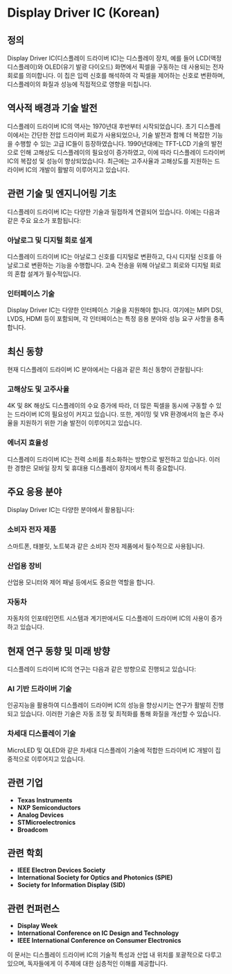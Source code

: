 # Display Driver IC (Korean)

## 정의
Display Driver IC(디스플레이 드라이버 IC)는 디스플레이 장치, 예를 들어 LCD(액정 디스플레이)와 OLED(유기 발광 다이오드) 화면에서 픽셀을 구동하는 데 사용되는 전자 회로를 의미합니다. 이 칩은 입력 신호를 해석하여 각 픽셀을 제어하는 신호로 변환하며, 디스플레이의 화질과 성능에 직접적으로 영향을 미칩니다.

## 역사적 배경과 기술 발전
디스플레이 드라이버 IC의 역사는 1970년대 후반부터 시작되었습니다. 초기 디스플레이에서는 간단한 전압 드라이버 회로가 사용되었으나, 기술 발전과 함께 더 복잡한 기능을 수행할 수 있는 고급 IC들이 등장하였습니다. 1990년대에는 TFT-LCD 기술의 발전으로 인해 고해상도 디스플레이의 필요성이 증가하였고, 이에 따라 디스플레이 드라이버 IC의 복잡성 및 성능이 향상되었습니다. 최근에는 고주사율과 고해상도를 지원하는 드라이버 IC의 개발이 활발히 이루어지고 있습니다.

## 관련 기술 및 엔지니어링 기초
디스플레이 드라이버 IC는 다양한 기술과 밀접하게 연결되어 있습니다. 이에는 다음과 같은 주요 요소가 포함됩니다:

### 아날로그 및 디지털 회로 설계
디스플레이 드라이버 IC는 아날로그 신호를 디지털로 변환하고, 다시 디지털 신호를 아날로그로 변환하는 기능을 수행합니다. 고속 전송을 위해 아날로그 회로와 디지털 회로의 혼합 설계가 필수적입니다.

### 인터페이스 기술
Display Driver IC는 다양한 인터페이스 기술을 지원해야 합니다. 여기에는 MIPI DSI, LVDS, HDMI 등이 포함되며, 각 인터페이스는 특정 응용 분야와 성능 요구 사항을 충족합니다.

## 최신 동향
현재 디스플레이 드라이버 IC 분야에서는 다음과 같은 최신 동향이 관찰됩니다:

### 고해상도 및 고주사율
4K 및 8K 해상도 디스플레이의 수요 증가에 따라, 더 많은 픽셀을 동시에 구동할 수 있는 드라이버 IC의 필요성이 커지고 있습니다. 또한, 게이밍 및 VR 환경에서의 높은 주사율을 지원하기 위한 기술 발전이 이루어지고 있습니다.

### 에너지 효율성
디스플레이 드라이버 IC는 전력 소비를 최소화하는 방향으로 발전하고 있습니다. 이러한 경향은 모바일 장치 및 휴대용 디스플레이 장치에서 특히 중요합니다.

## 주요 응용 분야
Display Driver IC는 다양한 분야에서 활용됩니다:

### 소비자 전자 제품
스마트폰, 태블릿, 노트북과 같은 소비자 전자 제품에서 필수적으로 사용됩니다.

### 산업용 장비
산업용 모니터와 제어 패널 등에서도 중요한 역할을 합니다.

### 자동차
자동차의 인포테인먼트 시스템과 계기판에서도 디스플레이 드라이버 IC의 사용이 증가하고 있습니다.

## 현재 연구 동향 및 미래 방향
디스플레이 드라이버 IC의 연구는 다음과 같은 방향으로 진행되고 있습니다:

### AI 기반 드라이버 기술
인공지능을 활용하여 디스플레이 드라이버 IC의 성능을 향상시키는 연구가 활발히 진행되고 있습니다. 이러한 기술은 자동 조정 및 최적화를 통해 화질을 개선할 수 있습니다.

### 차세대 디스플레이 기술
MicroLED 및 QLED와 같은 차세대 디스플레이 기술에 적합한 드라이버 IC 개발이 집중적으로 이루어지고 있습니다.

## 관련 기업
- **Texas Instruments**
- **NXP Semiconductors**
- **Analog Devices**
- **STMicroelectronics**
- **Broadcom**

## 관련 학회
- **IEEE Electron Devices Society**
- **International Society for Optics and Photonics (SPIE)**
- **Society for Information Display (SID)**

## 관련 컨퍼런스
- **Display Week**
- **International Conference on IC Design and Technology**
- **IEEE International Conference on Consumer Electronics**

이 문서는 디스플레이 드라이버 IC의 기술적 특성과 산업 내 위치를 포괄적으로 다루고 있으며, 독자들에게 이 주제에 대한 심층적인 이해를 제공합니다.